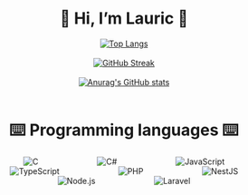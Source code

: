 <div align="center">
  <h1>👋 Hi, I’m Lauric 👋</h1>

  <a href="https://github.com/anuraghazra/github-readme-stats">
    <img src="https://github-readme-stats.vercel.app/api/top-langs/?username=anuraghazra&layout=donut&theme=dark" alt="Top Langs" />
  </a>
  <br>
  <br>
  <a href="https://git.io/streak-stats">
    <img src="https://streak-stats.demolab.com/?user=DenverCoder1&theme=dark" alt="GitHub Streak" />
  </a>
  <br>
  <br>
  <a href="https://github.com/anuraghazra/github-readme-stats">
    <img src="https://github-readme-stats.vercel.app/api?username=anuraghazra&show_icons=true&theme=transparent" alt="Anurag's GitHub stats" />
  </a>
  <br><br>
  <h1>⌨️​ Programming languages ⌨️</h1>
  <img src="https://img.icons8.com/color/48/000000/c-programming.png" alt="C" style="margin: 0 50px;" />
  <img src="https://img.icons8.com/color/48/000000/c-sharp-logo.png" alt="C#" style="margin: 0 50px;" />
  <img src="https://img.icons8.com/color/48/000000/javascript.png" alt="JavaScript" style="margin: 0 50px;" />
  <img src="https://img.icons8.com/color/48/000000/typescript.png" alt="TypeScript" style="margin: 0 50px;" />
  <img src="https://img.icons8.com/officel/48/000000/php-logo.png" alt="PHP" style="margin: 0 50px;" />
  <img src="https://img.icons8.com/color/48/000000/nestjs.png" alt="NestJS" style="margin: 0 50px;" />
  <img src="https://img.icons8.com/color/48/000000/nodejs.png" alt="Node.js" style="margin: 0 50px;" />
  <img src="https://img.icons8.com/fluency/48/000000/laravel.png" alt="Laravel" style="margin: 0 50px;" />
</div>
